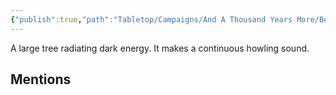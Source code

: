 ```yaml
---
{"publish":true,"path":"Tabletop/Campaigns/And A Thousand Years More/Bestiary/Plantlike/Tomb Tree.md","permalink":"/tabletop/campaigns/and-a-thousand-years-more/bestiary/plantlike/tomb-tree/","title":"Tomb Tree"}
---
```



A large tree radiating dark energy. It makes a continuous howling sound.

## Mentions


